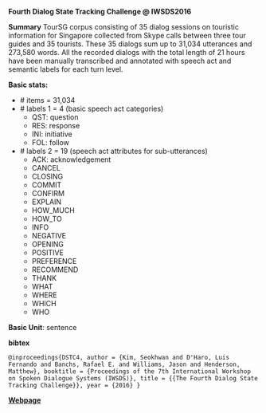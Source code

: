 **Fourth Dialog State Tracking Challenge @ IWSDS2016**

**Summary**
TourSG corpus consisting of 35 dialog sessions on touristic information for Singapore collected from Skype calls between three tour guides and 35 tourists. These 35 dialogs sum up to 31,034 utterances and 273,580 words. All the recorded dialogs with the
total length of 21 hours have been manually transcribed and annotated with speech act and semantic labels for each turn level.


**Basic stats:**

+ \# items = 31,034
+ \# labels 1 = 4 (basic speech act categories)
    - QST: question
    - RES: response
    - INI: initiative
    - FOL: follow
+ \# labels 2 = 19 (speech act attributes for sub-utterances)
    - ACK: acknowledgement
    - CANCEL
    - CLOSING
    - COMMIT
    - CONFIRM
    - EXPLAIN
    - HOW_MUCH
    - HOW_TO
    - INFO
    - NEGATIVE
    - OPENING
    - POSITIVE
    - PREFERENCE
    - RECOMMEND
    - THANK
    - WHAT
    - WHERE
    - WHICH
    - WHO

**Basic Unit**: sentence

**bibtex**
```
@inproceedings{DSTC4, author = {Kim, Seokhwan and D'Haro, Luis Fernando and Banchs, Rafael E. and Williams, Jason and Henderson, Matthew}, booktitle = {Proceedings of the 7th International Workshop on Spoken Dialogue Systems (IWSDS)}, title = {{The Fourth Dialog State Tracking Challenge}}, year = {2016} }
```

[**Webpage**](http://www.colips.org/workshop/dstc4/)



